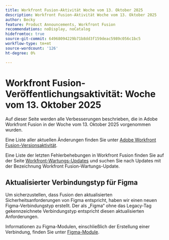 ```yaml
---
title: Workfront Fusion-Aktivität Woche vom 13. Oktober 2025
description: Workfront Fusion-Aktivität Woche vom 13. Oktober 2025
author: Becky
feature: Product Announcements, Workfront Fusion
recommendations: noDisplay, noCatalog
hidefromtoc: true
source-git-commit: 64968094229b71b8dd3f159deac5989c056c1bc5
workflow-type: tm+mt
source-wordcount: '126'
ht-degree: 0%

---
```


# Workfront Fusion-Veröffentlichungsaktivität: Woche vom 13. Oktober 2025

Auf dieser Seite werden alle Verbesserungen beschrieben, die in Adobe Workfront Fusion in der Woche vom 13. Oktober 2025 vorgenommen wurden.

Eine Liste aller aktuellen Änderungen finden Sie unter [Adobe Workfront Fusion-Versionsaktivität](/help/workfront-fusion/fusion-product-releases/fusion-release-activity.md).

Eine Liste der letzten Fehlerbehebungen in Workfront Fusion finden Sie auf der Seite [Workfront-Wartungs-Updates](https://experienceleague.adobe.com/en/docs/workfront-known-issues/releases/current-updates) und suchen Sie nach Updates mit der Bezeichnung Workfront Fusion-Wartungs-Update.

## Aktualisierter Verbindungstyp für Figma

Um sicherzustellen, dass Fusion den aktualisierten Sicherheitsanforderungen von Figma entspricht, haben wir einen neuen Figma-Verbindungstyp erstellt. Der als „Figma“ ohne das Legacy-Tag gekennzeichnete Verbindungstyp entspricht diesen aktualisierten Anforderungen.

Informationen zu Figma-Modulen, einschließlich der Erstellung einer Verbindung, finden Sie unter [Figma-Module](/help/workfront-fusion/references/apps-and-modules/third-party-connectors/figma-modules.md).

